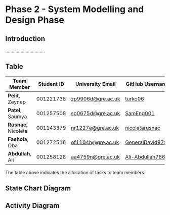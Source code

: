 # Phase 2 - System Modelling and Design Phase

## Introduction
...............................

## Table

| Team Member | Student ID | University Email | GitHub Username | Allocated Tasks |
|----------|----------|----------|----------|----------|
| **Pelit**, Zeynep | 001221738 | zp9906d@gre.ac.uk | [turko06](https://github.com/turko06) | [](#system-requirements-specification-report), [](#kanban) |
| **Patel**, Saumya | 001257508 | sp0675d@gre.ac.uk | [SamEng001](https://github.com/SamEng001) | [](#software-process-model), [](#content), [](#table) |
| **Rusnac**, Nicoleta | 001143379 | nr1227e@gre.ac.uk | [nicoletarusnac](https://github.com/nicoletarusnac) | [](#user-requirements) |
| **Fashola**, Oba | 001272516 | of1104h@gre.ac.uk | [GeneralDavid9797](https://github.com/GeneralDavid9797) | [](#introduction), [](#possible-risks--risk-planning), [](#table) |
| **Abdullah**, Ali | 001258128 | aa4759n@gre.ac.uk | [Ali-Abdullah786](https://github.com/Ali-Abdullah786) | [](#appendix) |

The table above indicates the allocation of tasks to team members.

## State Chart Diagram

## Activity Diagram 